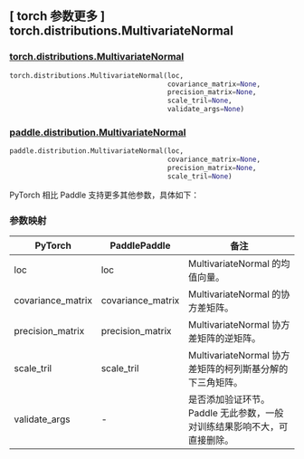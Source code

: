 ## [ torch 参数更多 ] torch.distributions.MultivariateNormal

### [torch.distributions.MultivariateNormal](https://pytorch.org/docs/stable/distributions.html#multivariatenormal)

```python
torch.distributions.MultivariateNormal(loc,
                                       covariance_matrix=None,
                                       precision_matrix=None,
                                       scale_tril=None,
                                       validate_args=None)
```

### [paddle.distribution.MultivariateNormal](https://www.paddlepaddle.org.cn/documentation/docs/zh/2.6/api/paddle/distribution/MultivariateNormal_cn.html#multivariatenormal)

```python
paddle.distribution.MultivariateNormal(loc,
                                       covariance_matrix=None,
                                       precision_matrix=None,
                                       scale_tril=None)
```

PyTorch 相比 Paddle 支持更多其他参数，具体如下：

### 参数映射

| PyTorch       | PaddlePaddle | 备注                                                         |
| ------------- | ------ | ------------------------------------------------------------ |
| loc           | loc      |  MultivariateNormal 的均值向量。         |
| covariance_matrix           | covariance_matrix      | MultivariateNormal 的协方差矩阵。         |
| precision_matrix        | precision_matrix      | MultivariateNormal 协方差矩阵的逆矩阵。 |
| scale_tril        | scale_tril      | MultivariateNormal 协方差矩阵的柯列斯基分解的下三角矩阵。 |
| validate_args        | -      | 是否添加验证环节。Paddle 无此参数，一般对训练结果影响不大，可直接删除。 |
